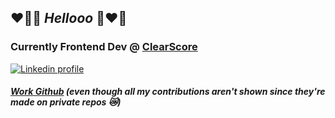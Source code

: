 ## :heart_on_fire::cherry_blossom: *Hellooo* :cherry_blossom::heart_on_fire:

### Currently Frontend Dev @ [ClearScore](https://github.com/ClearScore) 

[![Linkedin profile](https://img.shields.io/badge/Linkedin-Alex%20Annani-0077B5?style=social&logo=linkedin&?labelColor=fff)](https://www.linkedin.com/in/alexander-annani-8205161a2/) 


##### [Work Github](https://github.com/alexannani) (even though all my contributions aren't shown since they're made on private repos 😿)
